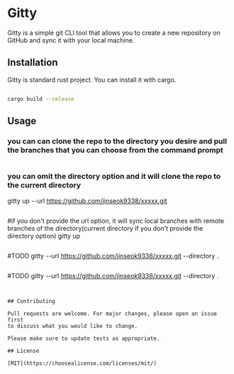 # Gitty

Gitty is a simple git CLI tool that allows you to create a new repository on GitHub and sync it with your local machine.

## Installation

Gitty is standard rust project. You can install it with cargo.

```bash

cargo build --release

```


## Usage
### you can can clone the repo to the directory you desire and pull the branches that you can choose from the command prompt

```

```
### you can omit the directory option and it will clone the repo to the current directory
gitty up --url https://github.com/jinseok9338/xxxxx.git 
```

```
#if you don't provide the url option, it will sync local branches with remote branches of the directory(current directory if you don't provide the directory option) 
gitty up
```

```
#TODO
gitty --url https://github.com/jinseok9338/xxxxx.git --directory .
```

```
#TODO
gitty --url https://github.com/jinseok9338/xxxxx.git --directory .
```


## Contributing

Pull requests are welcome. For major changes, please open an issue first
to discuss what you would like to change.

Please make sure to update tests as appropriate.

## License

[MIT](https://choosealicense.com/licenses/mit/)